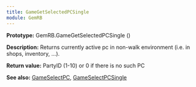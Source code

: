 ```yaml
---
title: GameGetSelectedPCSingle
module: GemRB
---
```


**Prototype:** GemRB.GameGetSelectedPCSingle ()

**Description:** Returns currently active pc 
in non-walk environment (i.e. in shops, inventory, ...).

**Return value:** PartyID (1-10) or 0 if there is no such PC

**See also:** [GameSelectPC](GameSelectPC.md), [GameSelectPCSingle](GameSelectPCSingle.md)

